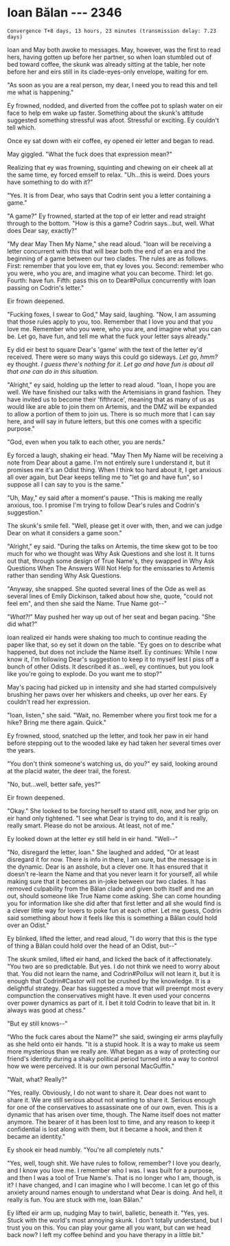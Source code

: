 # Ioan Bălan --- 2346

    Convergence T+8 days, 13 hours, 23 minutes (transmission delay: 7.23 days)

Ioan and May both awoke to messages. May, however, was the first to read hers, having gotten up before her partner, so when Ioan stumbled out of bed toward coffee, the skunk was already sitting at the table, her note before her and eirs still in its clade-eyes-only envelope, waiting for em.

"As soon as you are a real person, my dear, I need you to read this and tell me what is happening."

Ey frowned, nodded, and diverted from the coffee pot to splash water on eir face to help em wake up faster. Something about the skunk's attitude suggested something stressful was afoot. Stressful or exciting. Ey couldn't tell which.

Once ey sat down with eir coffee, ey opened eir letter and began to read.

May giggled. "What the fuck does that expression mean?"

Realizing that ey was frowning, squinting and chewing on eir cheek all at the same time, ey forced emself to relax. "Uh...this is weird. Does yours have something to do with it?"

"Yes. It is from Dear, who says that Codrin sent you a letter containing a game."

"A game?" Ey frowned, started at the top of eir letter and read straight through to the bottom. "How is this a game? Codrin says...but, well. What does Dear say, exactly?"

"My dear May Then My Name," she read aloud. "Ioan will be receiving a letter concurrent with this that will bear both the end of an era and the beginning of a game between our two clades. The rules are as follows. First: remember that you love em, that ey loves you. Second: remember who you were, who you are, and imagine what you can become. Third: let go. Fourth: have fun. Fifth: pass this on to Dear#Pollux concurrently with Ioan passing on Codrin's letter."

Eir frown deepened.

"Fucking foxes, I swear to God," May said, laughing. "Now, I am assuming that those rules apply to you, too. Remember that I love you and that you love me. Remember who you were, who you are, and imagine what you can be. Let go, have fun, and tell me what the fuck your letter says already."

Ey did eir best to square Dear's 'game' with the text of the letter ey'd received. There were so many ways this could go sideways. *Let go, hmm?* ey thought. *I guess there's nothing for it. Let go and have fun is about all that one can do in this situation.*

"Alright," ey said, holding up the letter to read aloud. "Ioan, I hope you are well. We have finished our talks with the Artemisians in grand fashion. They have invited us to become their 'fifthrace', meaning that as many of us as would like are able to join them on Artemis, and the DMZ will be expanded to allow a portion of them to join us. There is so much more that I can say here, and will say in future letters, but this one comes with a specific purpose."

"God, even when you talk to each other, you are nerds."

Ey forced a laugh, shaking eir head. "May Then My Name will be receiving a note from Dear about a game. I'm not entirely sure I understand it, but it promises me it's an Odist thing. When I think too hard about it, I get anxious all over again, but Dear keeps telling me to "let go and have fun", so I suppose all I can say to you is the same."

"Uh, May," ey said after a moment's pause. "This is making me really anxious, too. I promise I'm trying to follow Dear's rules and Codrin's suggestion."

The skunk's smile fell. "Well, please get it over with, then, and we can judge Dear on what it considers a game soon."

"Alright," ey said. "During the talks on Artemis, the time skew got to be too much for who we thought was Why Ask Questions and she lost it. It turns out that, through some design of True Name's, they swapped in Why Ask Questions When The Answers Will Not Help for the emissaries to Artemis rather than sending Why Ask Questions.

"Anyway, she snapped. She quoted several lines of the Ode as well as several lines of Emily Dickinson, talked about how she, quote, "could not feel em", and then she said the Name. True Name got--"

"*What?!*" May pushed her way up out of her seat and began pacing. "She did what?"

Ioan realized eir hands were shaking too much to continue reading the paper like that, so ey set it down on the table. "Ey goes on to describe what happened, but does not include the Name itself. Ey continues: While I now know it, I'm following Dear's suggestion to keep it to myself lest I piss off a bunch of other Odists. It described it as...well, ey continues, but you look like you're going to explode. Do you want me to stop?"

May's pacing had picked up in intensity and she had started compulsively brushing her paws over her whiskers and cheeks, up over her ears. Ey couldn't read her expression.

"Ioan, listen," she said. "Wait, no. Remember where you first took me for a hike? Bring me there again. Quick."

Ey frowned, stood, snatched up the letter, and took her paw in eir hand before stepping out to the wooded lake ey had taken her several times over the years.

"You don't think someone's watching us, do you?" ey said, looking around at the placid water, the deer trail, the forest.

"No, but...well, better safe, yes?"

Eir frown deepened.

"Okay." She looked to be forcing herself to stand still, now, and her grip on eir hand only tightened. "I see what Dear is trying to do, and it is really, really smart. Please do not be anxious. At least, not of me."

Ey looked down at the letter ey still held in eir hand. "Well--"

"No, disregard the letter, Ioan." She laughed and added, "Or at least disregard it for now. There is info in there, I am sure, but the message is in the dynamic. Dear is an asshole, but a clever one. It has ensured that it doesn't re-learn the Name and that you never learn it for yourself, all while making sure that it becomes an in-joke between our two clades. It has removed culpability from the Bălan clade and given both itself and me an out, should someone like True Name come asking. She can come hounding you for information like she did after that first letter and all she would find is a clever little way for lovers to poke fun at each other. Let me guess, Codrin said something about how it feels like this is something a Bălan could hold over an Odist."

Ey blinked, lifted the letter, and read aloud, "I do worry that this is the type of thing a Bălan could hold over the head of an Odist, but--"

The skunk smiled, lifted eir hand, and licked the back of it affectionately. "You two are so predictable. But yes. I do not think we need to worry about that. You did not learn the name, and Codrin#Pollux will not learn it, but it is enough that Codrin#Castor will not be crushed by the knowledge. It is a delightful strategy. Dear has suggested a move that will preempt most every compunction the conservatives might have. It even used your concerns over power dynamics as part of it. I bet it told Codrin to leave that bit in. It always was good at chess."

"But ey still knows--"

"Who the fuck cares about the Name?" she said, swinging eir arms playfully as she held onto eir hands. "It is a stupid hook. It is a way to make us seem more mysterious than we really are. What began as a way of protecting our friend's identity during a shaky political period turned into a way to control how we were perceived. It is our own personal MacGuffin."

"Wait, what? Really?"

"Yes, really. Obviously, I do not want to share it. Dear does not want to share it. We are still serious about not wanting to share it. Serious enough for one of the conservatives to assassinate one of our own, even. This is a dynamic that has arisen over time, though. The Name itself does not matter anymore. The bearer of it has been lost to time, and any reason to keep it confidential is lost along with them, but it became a hook, and then it became an identity."

Ey shook eir head numbly. "You're all completely nuts."

"Yes, well, tough shit. We have rules to follow, remember? I love you dearly, and I know you love me. I remember who I was. I was built for a purpose, and then I was a tool of True Name's. That is no longer who I am, though, is it? I have changed, and I can imagine who I will become. I can let go of this anxiety around names enough to understand what Dear is doing. And hell, it really is fun. You are stuck with me, Ioan Bălan."

Ey lifted eir arm up, nudging May to twirl, balletic, beneath it. "Yes, yes. Stuck with the world's most annoying skunk. I don't totally understand, but I trust you on this. You can play your game all you want, but can we head back now? I left my coffee behind and you have therapy in a little bit."

